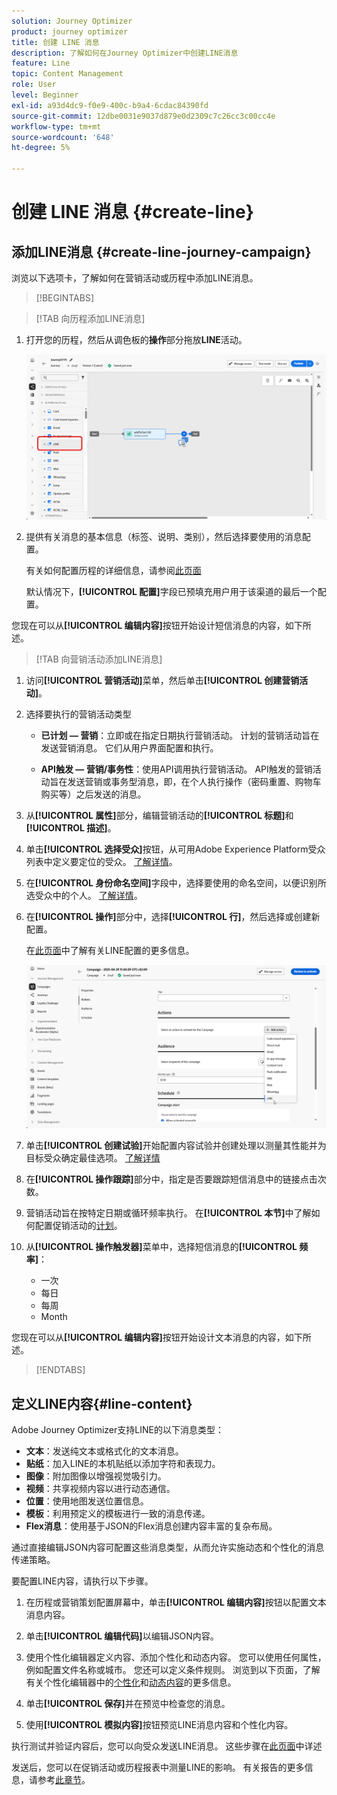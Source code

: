 ```yaml
---
solution: Journey Optimizer
product: journey optimizer
title: 创建 LINE 消息
description: 了解如何在Journey Optimizer中创建LINE消息
feature: Line
topic: Content Management
role: User
level: Beginner
exl-id: a93d4dc9-f0e9-400c-b9a4-6cdac84390fd
source-git-commit: 12dbe0031e9037d879e0d2309c7c26cc3c00cc4e
workflow-type: tm+mt
source-wordcount: '648'
ht-degree: 5%

---
```


# 创建 LINE 消息 {#create-line}

## 添加LINE消息 {#create-line-journey-campaign}

浏览以下选项卡，了解如何在营销活动或历程中添加LINE消息。

>[!BEGINTABS]

>[!TAB 向历程添加LINE消息]

1. 打开您的历程，然后从调色板的&#x200B;**操作**&#x200B;部分拖放&#x200B;**LINE**&#x200B;活动。

   ![](assets/jo-line-1.png)

1. 提供有关消息的基本信息（标签、说明、类别），然后选择要使用的消息配置。

   有关如何配置历程的详细信息，请参阅[此页面](../building-journeys/journey-gs.md)

   默认情况下，**[!UICONTROL 配置]**&#x200B;字段已预填充用户用于该渠道的最后一个配置。

您现在可以从&#x200B;**[!UICONTROL 编辑内容]**&#x200B;按钮开始设计短信消息的内容，如下所述。

>[!TAB 向营销活动添加LINE消息]

1. 访问&#x200B;**[!UICONTROL 营销活动]**&#x200B;菜单，然后单击&#x200B;**[!UICONTROL 创建营销活动]**。

1. 选择要执行的营销活动类型

   * **已计划 — 营销**：立即或在指定日期执行营销活动。 计划的营销活动旨在发送营销消息。 它们从用户界面配置和执行。

   * **API触发 — 营销/事务性**：使用API调用执行营销活动。 API触发的营销活动旨在发送营销或事务型消息，即，在个人执行操作（密码重置、购物车购买等）之后发送的消息。

1. 从&#x200B;**[!UICONTROL 属性]**&#x200B;部分，编辑营销活动的&#x200B;**[!UICONTROL 标题]**&#x200B;和&#x200B;**[!UICONTROL 描述]**。

1. 单击&#x200B;**[!UICONTROL 选择受众]**&#x200B;按钮，从可用Adobe Experience Platform受众列表中定义要定位的受众。 [了解详情](../audience/about-audiences.md)。

1. 在&#x200B;**[!UICONTROL 身份命名空间]**&#x200B;字段中，选择要使用的命名空间，以便识别所选受众中的个人。 [了解详情](../event/about-creating.md#select-the-namespace)。

1. 在&#x200B;**[!UICONTROL 操作]**&#x200B;部分中，选择&#x200B;**[!UICONTROL 行]**，然后选择或创建新配置。

   在[此页面](line-configuration.md)中了解有关LINE配置的更多信息。

   ![](assets/campaign-line-1.png)

1. 单击&#x200B;**[!UICONTROL 创建试验]**&#x200B;开始配置内容试验并创建处理以测量其性能并为目标受众确定最佳选项。 [了解详情](../content-management/content-experiment.md)

1. 在&#x200B;**[!UICONTROL 操作跟踪]**&#x200B;部分中，指定是否要跟踪短信消息中的链接点击次数。

1. 营销活动旨在按特定日期或循环频率执行。 在&#x200B;**[!UICONTROL 本节]**&#x200B;中了解如何配置促销活动的[计划](../campaigns/create-campaign.md#schedule)。

1. 从&#x200B;**[!UICONTROL 操作触发器]**&#x200B;菜单中，选择短信消息的&#x200B;**[!UICONTROL 频率]**：

   * 一次
   * 每日
   * 每周
   * Month

您现在可以从&#x200B;**[!UICONTROL 编辑内容]**&#x200B;按钮开始设计文本消息的内容，如下所述。

>[!ENDTABS]

## 定义LINE内容{#line-content}

Adobe Journey Optimizer支持LINE的以下消息类型：

* **文本**：发送纯文本或格式化的文本消息。
* **贴纸**：加入LINE的本机贴纸以添加字符和表现力。
* **图像**：附加图像以增强视觉吸引力。
* **视频**：共享视频内容以进行动态通信。
* **位置**：使用地图发送位置信息。
* **模板**：利用预定义的模板进行一致的消息传递。
* **Flex消息**：使用基于JSON的Flex消息创建内容丰富的复杂布局。

通过直接编辑JSON内容可配置这些消息类型，从而允许实施动态和个性化的消息传递策略。

要配置LINE内容，请执行以下步骤。

1. 在历程或营销策划配置屏幕中，单击&#x200B;**[!UICONTROL 编辑内容]**&#x200B;按钮以配置文本消息内容。

1. 单击&#x200B;**[!UICONTROL 编辑代码]**&#x200B;以编辑JSON内容。

1. 使用个性化编辑器定义内容、添加个性化和动态内容。 您可以使用任何属性，例如配置文件名称或城市。 您还可以定义条件规则。 浏览到以下页面，了解有关个性化编辑器中的[个性化](../personalization/personalize.md)和[动态内容](../personalization/get-started-dynamic-content.md)的更多信息。

1. 单击&#x200B;**[!UICONTROL 保存]**&#x200B;并在预览中检查您的消息。

1. 使用&#x200B;**[!UICONTROL 模拟内容]**&#x200B;按钮预览LINE消息内容和个性化内容。

执行测试并验证内容后，您可以向受众发送LINE消息。 这些步骤在[此页面](send-line.md)中详述

发送后，您可以在促销活动或历程报表中测量LINE的影响。 有关报告的更多信息，请参考[此章节](../reports/campaign-global-report-cja.md)。
